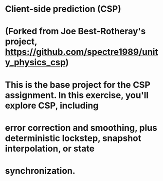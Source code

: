 # Client-side prediction (CSP)
# (Forked from Joe Best-Rotheray's project, https://github.com/spectre1989/unity_physics_csp)
#
# This is the base project for the CSP assignment. In this exercise, you'll explore CSP, including
# error correction and smoothing, plus deterministic lockstep, snapshot interpolation, or state
# synchronization.
